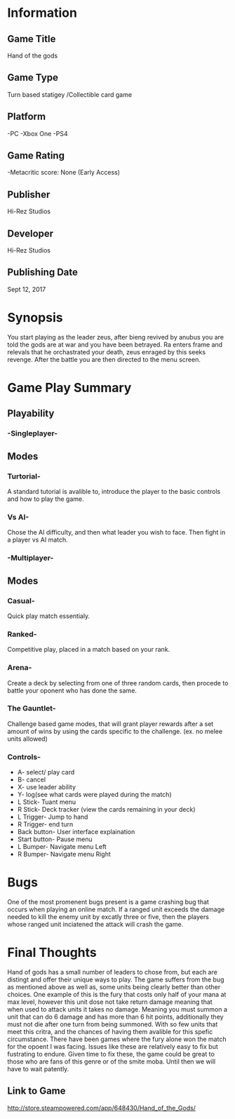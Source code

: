 # Information
## Game Title
Hand of the gods
## Game Type
Turn based statigey /Collectible card game
## Platform
-PC
-Xbox One 
-PS4
## Game Rating
-Metacritic score: None
(Early Access)
## Publisher
Hi-Rez Studios
## Developer
Hi-Rez Studios 
## Publishing Date
Sept 12, 2017
# Synopsis
You start playing as the leader zeus, after bieng revived by anubus you are told the gods are at war and you have been betrayed. Ra enters frame and relevals that he orchastrated your death, zeus enraged by this seeks revenge. After the battle you are then directed to the menu screen.  
# Game Play Summary
## Playability
### -Singleplayer- 
## Modes
### Turtorial-
A standard tutorial is avalible to, introduce the player to the basic controls and how to play the game. 
### Vs AI-
Chose the AI difficulty, and then what leader you wish to face. Then fight in a player vs AI match.
### -Multiplayer-
## Modes
### Casual- 
Quick play match essentialy.
### Ranked- 
Competitive play, placed in a match based on your rank.
### Arena-
Create a deck by selecting from one of three random cards, then procede to battle your oponent who has done the same.
### The Gauntlet-
Challenge based game modes, that will grant player rewards after a set amount of wins by using the cards specific to the challenge. (ex. no melee units allowed)
### Controls- 
* A- select/ play card
* B- cancel
* X- use leader ability
* Y- log(see what cards were played during the match)
* L Stick- Tuant menu 
* R Stick- Deck tracker (view the cards remaining in your deck)
* L Trigger- Jump to hand 
* R Trigger- end turn
* Back button- User interface explaination
* Start button- Pause menu 
* L Bumper- Navigate menu Left  
* R Bumper- Navigate menu Right
# Bugs
One of the most promenent bugs present is a game crashing bug that occurs when playing an online match. If a ranged unit exceeds the damage needed to kill the enemy unit by excatly three or five, then the players whose ranged unit inciatened the attack will crash the game.    
# Final Thoughts
Hand of gods has a small number of leaders to chose from, but each are distingt and offer their unique ways to play. The game suffers from the bug as mentioned above as well as, some units being clearly better than other choices. One example of this is the fury that costs only half of your mana at max level, however this unit dose not take return damage meaning that when used to attack units it takes no damage. Meaning you must summon a unit that can do 6 damage and has more than 6 hit points, additionally they must not die after one turn from being summoned. With so few units that meet this critra, and the chances of having them avalible for this spefic circumstance. There have been games where the fury alone won the match for the opoent I was facing. Issues like these are relatively easy to fix but fustrating to endure. Given time to fix these, the game could be great to those who are fans of this genre or of the smite moba.  Until then we will have to wait patently. 

## Link to Game
http://store.steampowered.com/app/648430/Hand_of_the_Gods/ 
